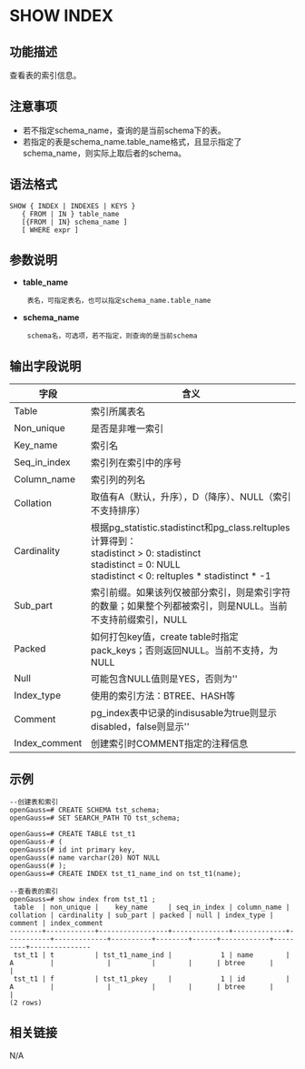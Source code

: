 # SHOW INDEX

## 功能描述<a name="zh-cn_topic_0283137542_zh-cn_topic_0237122167_zh-cn_topic_0059778902_s86b6c9741c7741d3976c5e358e8d5486"></a>

查看表的索引信息。

## 注意事项<a name="zh-cn_topic_0283137542_zh-cn_topic_0237122167_zh-cn_topic_0059778902_sdd2da7fe44624eb99ee77013ff96c6bd"></a>

- 若不指定schema_name，查询的是当前schema下的表。
- 若指定的表是schema_name.table_name格式，且显示指定了schema_name，则实际上取后者的schema。

## 语法格式<a name="zh-cn_topic_0283137542_zh-cn_topic_0237122167_zh-cn_topic_0059778902_se242be9719f44731b261539dbd42d7b9"></a>

```
SHOW { INDEX | INDEXES | KEYS }
   { FROM | IN } table_name
   [{FROM | IN} schema_name ]
   [ WHERE expr ]
```

## 参数说明<a name="zh-cn_topic_0283137542_zh-cn_topic_0237122167_zh-cn_topic_0059778902_s06dfa4f09bfd4e0d9826a80e6a91b0a6"></a>

- **table_name**

       表名，可指定表名，也可以指定schema_name.table_name

- **schema_name**

       schema名，可选项，若不指定，则查询的是当前schema

## 输出字段说明<a name="zh-cn_topic_0283137542_zh-cn_topic_0237122167_zh-cn_topic_0059778902_s06dfa4f09bfd4e0d9826a80e6a91b0a6"></a>

| 字段          | 含义                                                           |
| ------------- | ------------------------------------------------------------ |
| Table         | 索引所属表名                                                 |
| Non_unique    | 是否是非唯一索引                                             |
| Key_name      | 索引名                                                       |
| Seq_in_index  | 索引列在索引中的序号                                         |
| Column_name   | 索引列的列名                                                 |
| Collation     | 取值有A（默认，升序），D（降序）、NULL（索引不支持排序）     |
| Cardinality   | 根据pg_statistic.stadistinct和pg_class.reltuples计算得到：<br>stadistinct > 0: stadistinct<br>stadistinct = 0: NULL<br>stadistinct < 0: reltuples * stadistinct * -1 |
| Sub_part      | 索引前缀。如果该列仅被部分索引，则是索引字符的数量；如果整个列都被索引，则是NULL。当前不支持前缀索引，NULL                                         |
| Packed        | 如何打包key值，create table时指定pack_keys；否则返回NULL。当前不支持，为NULL |
| Null          | 可能包含NULL值则是YES，否则为''                              |
| Index_type    | 使用的索引方法：BTREE、HASH等                 |
| Comment       | pg_index表中记录的indisusable为true则显示disabled，false则显示''               |
| Index_comment | 创建索引时COMMENT指定的注释信息                              |

## 示例<a name="zh-cn_topic_0283137542_zh-cn_topic_0237122167_zh-cn_topic_0059778902_sfff14489321642278317cf06cd89810d"></a>

```
--创建表和索引
openGauss=# CREATE SCHEMA tst_schema;
openGauss=# SET SEARCH_PATH TO tst_schema;

openGauss=# CREATE TABLE tst_t1
openGauss-# (
openGauss(# id int primary key,
openGauss(# name varchar(20) NOT NULL
openGauss(# );
openGauss=# CREATE INDEX tst_t1_name_ind on tst_t1(name);

--查看表的索引
openGauss=# show index from tst_t1 ;
 table  | non_unique |    key_name     | seq_in_index | column_name | collation | cardinality | sub_part | packed | null | index_type | comment | index_comment 
--------+------------+-----------------+--------------+-------------+-----------+-------------+----------+--------+------+------------+---------+---------------
 tst_t1 | t          | tst_t1_name_ind |            1 | name        | A         |             |          |        |      | btree      |         | 
 tst_t1 | f          | tst_t1_pkey     |            1 | id          | A         |             |          |        |      | btree      |         | 
(2 rows)
```

## 相关链接<a name="section156744489391"></a>

N/A
